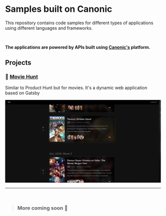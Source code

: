 # Samples built on Canonic

This repository contains code samples for different types of applications using different languages and frameworks.

<br/>

**The applications are powered by APIs built using [Canonic's](https://canonic.dev) platform.**

## Projects

### 🍿 [Movie Hunt](./moviehunt-web/)

Similar to Product Hunt but for movies. It's a dynamic web application based on Gatsby

![Screenshot](./moviehunt-web/screenshot.png)

---
<br/>

> ### More coming soon 🚀
